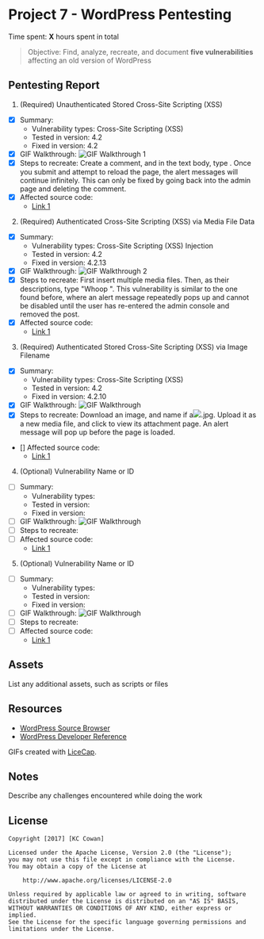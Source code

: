 # Project 7 - WordPress Pentesting

Time spent: **X** hours spent in total

> Objective: Find, analyze, recreate, and document **five vulnerabilities** affecting an old version of WordPress

## Pentesting Report

1. (Required) Unauthenticated Stored Cross-Site Scripting (XSS)
  - [X] Summary:  
    - Vulnerability types: Cross-Site Scripting (XSS)
    - Tested in version: 4.2
    - Fixed in version: 4.2
  - [X] GIF Walkthrough: <img src='http://i.imgur.com/a/EkDxP.gif' title='GIF Walkthrough 1' width='' alt='GIF Walkthrough 1' />
  - [X] Steps to recreate: Create a comment, and in the text body, type <script>while(1){alert(document.cookie);}</script>. Once you submit and attempt to reload the page, the alert messages will continue infinitely.  This can only be fixed by going back into the admin page and deleting the comment.
  - [X] Affected source code:
    - [Link 1](http://www.smeegesec.com/2012/06/collection-of-cross-site-scripting-xss.html)
2. (Required) Authenticated Cross-Site Scripting (XSS) via Media File Data
  - [X] Summary:
    - Vulnerability types: Cross-Site Scripting (XSS) Injection
    - Tested in version: 4.2
    - Fixed in version: 4.2.13
  - [X] GIF Walkthrough: <img src='https://imgur.com/a/zDuyv.gif' title='GIF Walkthrough 2' width='' alt='GIF Walkthrough 2' />
  - [X] Steps to recreate: First insert multiple media files.  Then, as their descriptions, type "Whoop <noscript/><script>alert(document.cookie);</script>".  This vulnerability is similar to the one found before, where an alert message repeatedly pops up and cannot be disabled until the user has re-entered the admin console and removed the post.
  - [X] Affected source code:
    - [Link 1](https://github.com/WordPress/WordPress/commit/28f838ca3ee205b6f39cd2bf23eb4e5f52796bd7)
3. (Required) Authenticated Stored Cross-Site Scripting (XSS) via Image Filename
  - [X] Summary:
    - Vulnerability types: Cross-Site Scripting (XSS)
    - Tested in version: 4.2
    - Fixed in version: 4.2.10
  - [X] GIF Walkthrough: <img src='https://imgur.com/a/DmGxa.gif' title='GIF Walkthrough' width='' alt='GIF Walkthrough' />
  - [X] Steps to recreate: Download an image, and name if a<img src=a onerror=alert(document.cookie)>.jpg.  Upload it as a new media file, and click to view its attachment page. An alert message will pop up before the page is loaded.
  - [] Affected source code:
    - [Link 1](https://github.com/WordPress/WordPress/commit/c9e60dab176635d4bfaaf431c0ea891e4726d6e0)
4. (Optional) Vulnerability Name or ID
  - [ ] Summary:
    - Vulnerability types:
    - Tested in version:
    - Fixed in version:
  - [ ] GIF Walkthrough: <img src='' title='GIF Walkthrough' width='' alt='GIF Walkthrough' />
  - [ ] Steps to recreate:
  - [ ] Affected source code:
    - [Link 1](https://core.trac.wordpress.org/browser/tags/version/src/source_file.php)
5. (Optional) Vulnerability Name or ID
  - [ ] Summary:
    - Vulnerability types:
    - Tested in version:
    - Fixed in version:
  - [ ] GIF Walkthrough: <img src='' title='GIF Walkthrough' width='' alt='GIF Walkthrough' />
  - [ ] Steps to recreate:
  - [ ] Affected source code:
    - [Link 1](https://core.trac.wordpress.org/browser/tags/version/src/source_file.php)

## Assets

List any additional assets, such as scripts or files

## Resources

- [WordPress Source Browser](https://core.trac.wordpress.org/browser/)
- [WordPress Developer Reference](https://developer.wordpress.org/reference/)

GIFs created with [LiceCap](http://www.cockos.com/licecap/).

## Notes

Describe any challenges encountered while doing the work

## License

    Copyright [2017] [KC Cowan]

    Licensed under the Apache License, Version 2.0 (the "License");
    you may not use this file except in compliance with the License.
    You may obtain a copy of the License at

        http://www.apache.org/licenses/LICENSE-2.0

    Unless required by applicable law or agreed to in writing, software
    distributed under the License is distributed on an "AS IS" BASIS,
    WITHOUT WARRANTIES OR CONDITIONS OF ANY KIND, either express or implied.
    See the License for the specific language governing permissions and
    limitations under the License.
